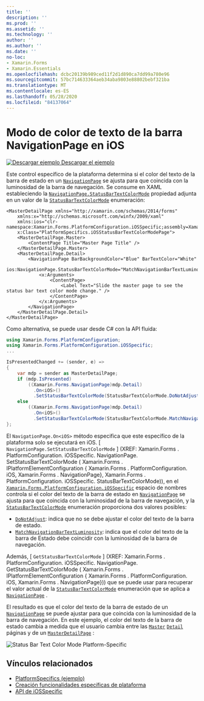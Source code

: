 ```yaml
---
title: ''
description: ''
ms.prod: ''
ms.assetid: ''
ms.technology: ''
author: ''
ms.author: ''
ms.date: ''
no-loc:
- Xamarin.Forms
- Xamarin.Essentials
ms.openlocfilehash: dcbc20139b989ced11f2d1d890ca7dd99a780e96
ms.sourcegitcommit: 57bc714633364aeb34aba9803e88802bebf321ba
ms.translationtype: MT
ms.contentlocale: es-ES
ms.lasthandoff: 05/28/2020
ms.locfileid: "84137064"
---
```

# <a name="navigationpage-bar-text-color-mode-on-ios"></a>Modo de color de texto de la barra NavigationPage en iOS

[![Descargar ejemplo](~/media/shared/download.png) Descargar el ejemplo](https://docs.microsoft.com/samples/xamarin/xamarin-forms-samples/userinterface-platformspecifics)

Este control específico de la plataforma determina si el color del texto de la barra de estado en un [`NavigationPage`](xref:Xamarin.Forms.NavigationPage) se ajusta para que coincida con la luminosidad de la barra de navegación. Se consume en XAML estableciendo la [`NavigationPage.StatusBarTextColorMode`](xref:Xamarin.Forms.PlatformConfiguration.iOSSpecific.NavigationPage.StatusBarTextColorModeProperty) propiedad adjunta en un valor de la [`StatusBarTextColorMode`](xref:Xamarin.Forms.PlatformConfiguration.iOSSpecific.StatusBarTextColorMode) enumeración:

```xaml
<MasterDetailPage xmlns="http://xamarin.com/schemas/2014/forms"
    xmlns:x="http://schemas.microsoft.com/winfx/2009/xaml"
    xmlns:ios="clr-namespace:Xamarin.Forms.PlatformConfiguration.iOSSpecific;assembly=Xamarin.Forms.Core"
    x:Class="PlatformSpecifics.iOSStatusBarTextColorModePage">
    <MasterDetailPage.Master>
        <ContentPage Title="Master Page Title" />
    </MasterDetailPage.Master>
    <MasterDetailPage.Detail>
        <NavigationPage BarBackgroundColor="Blue" BarTextColor="White"
                        ios:NavigationPage.StatusBarTextColorMode="MatchNavigationBarTextLuminosity">
            <x:Arguments>
                <ContentPage>
                    <Label Text="Slide the master page to see the status bar text color mode change." />
                </ContentPage>
            </x:Arguments>
        </NavigationPage>
    </MasterDetailPage.Detail>
</MasterDetailPage>

```

Como alternativa, se puede usar desde C# con la API fluida:

```csharp
using Xamarin.Forms.PlatformConfiguration;
using Xamarin.Forms.PlatformConfiguration.iOSSpecific;
...

IsPresentedChanged += (sender, e) =>
{
    var mdp = sender as MasterDetailPage;
    if (mdp.IsPresented)
        ((Xamarin.Forms.NavigationPage)mdp.Detail)
          .On<iOS>()
          .SetStatusBarTextColorMode(StatusBarTextColorMode.DoNotAdjust);
    else
        ((Xamarin.Forms.NavigationPage)mdp.Detail)
          .On<iOS>()
          .SetStatusBarTextColorMode(StatusBarTextColorMode.MatchNavigationBarTextLuminosity);
};
```

El `NavigationPage.On<iOS>` método especifica que este específico de la plataforma solo se ejecutará en iOS. [ `NavigationPage.SetStatusBarTextColorMode` ] (XREF: Xamarin.Forms . PlatformConfiguration. iOSSpecific. NavigationPage. SetStatusBarTextColorMode ( Xamarin.Forms . IPlatformElementConfiguration { Xamarin.Forms . PlatformConfiguration. iOS, Xamarin.Forms . NavigationPage}, Xamarin.Forms . PlatformConfiguration. iOSSpecific. StatusBarTextColorMode)), en el [`Xamarin.Forms.PlatformConfiguration.iOSSpecific`](xref:Xamarin.Forms.PlatformConfiguration.iOSSpecific) espacio de nombres controla si el color del texto de la barra de estado en [`NavigationPage`](xref:Xamarin.Forms.NavigationPage) se ajusta para que coincida con la luminosidad de la barra de navegación, y la [`StatusBarTextColorMode`](xref:Xamarin.Forms.PlatformConfiguration.iOSSpecific.StatusBarTextColorMode) enumeración proporciona dos valores posibles:

- [`DoNotAdjust`](xref:Xamarin.Forms.PlatformConfiguration.iOSSpecific.StatusBarTextColorMode.DoNotAdjust): indica que no se debe ajustar el color del texto de la barra de estado.
- [`MatchNavigationBarTextLuminosity`](xref:Xamarin.Forms.PlatformConfiguration.iOSSpecific.StatusBarTextColorMode.MatchNavigationBarTextLuminosity): indica que el color del texto de la barra de Estado debe coincidir con la luminosidad de la barra de navegación.

Además, [ `GetStatusBarTextColorMode` ] (XREF: Xamarin.Forms . PlatformConfiguration. iOSSpecific. NavigationPage. GetStatusBarTextColorMode ( Xamarin.Forms . IPlatformElementConfiguration { Xamarin.Forms . PlatformConfiguration. iOS, Xamarin.Forms . NavigationPage})) que se puede usar para recuperar el valor actual de la [`StatusBarTextColorMode`](xref:Xamarin.Forms.PlatformConfiguration.iOSSpecific.StatusBarTextColorMode) enumeración que se aplica a [`NavigationPage`](xref:Xamarin.Forms.NavigationPage) .

El resultado es que el color del texto de la barra de estado de un [`NavigationPage`](xref:Xamarin.Forms.NavigationPage) se puede ajustar para que coincida con la luminosidad de la barra de navegación. En este ejemplo, el color del texto de la barra de estado cambia a medida que el usuario cambia entre las [`Master`](xref:Xamarin.Forms.MasterDetailPage.Master) [`Detail`](xref:Xamarin.Forms.MasterDetailPage.Detail) páginas y de un [`MasterDetailPage`](xref:Xamarin.Forms.MasterDetailPage) :

![](status-bar-text-color-images/status-bar-text-color-mode.png "Status Bar Text Color Mode Platform-Specific")

## <a name="related-links"></a>Vínculos relacionados

- [PlatformSpecifics (ejemplo)](https://docs.microsoft.com/samples/xamarin/xamarin-forms-samples/userinterface-platformspecifics)
- [Creación funcionalidades específicas de plataforma](~/xamarin-forms/platform/platform-specifics/index.md#creating-platform-specifics)
- [API de iOSSpecific](xref:Xamarin.Forms.PlatformConfiguration.iOSSpecific)
